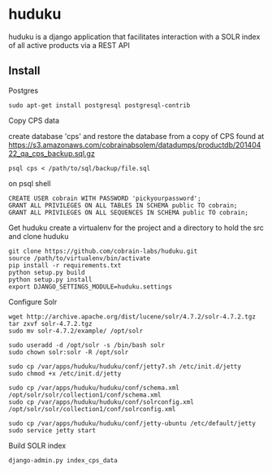 huduku
======

huduku is a django application that facilitates interaction with a SOLR
index of all active products via a REST API 

Install
-------

Postgres 

    sudo apt-get install postgresql postgresql-contrib


Copy CPS data

create database 'cps' and restore the database from a copy of CPS found at
https://s3.amazonaws.com/cobrainabsolem/datadumps/productdb/20140422_qa_cps_backup.sql.gz

    psql cps < /path/to/sql/backup/file.sql

on psql shell

    CREATE USER cobrain WITH PASSWORD 'pickyourpassword';
    GRANT ALL PRIVILEGES ON ALL TABLES IN SCHEMA public TO cobrain;
    GRANT ALL PRIVILEGES ON ALL SEQUENCES IN SCHEMA public TO cobrain;

Get huduku
create a virtualenv for the project and a directory to hold the src and clone huduku

    git clone https://github.com/cobrain-labs/huduku.git
    source /path/to/virtualenv/bin/activate
    pip install -r requirements.txt
    python setup.py build
    python setup.py install
    export DJANGO_SETTINGS_MODULE=huduku.settings


Configure Solr

    wget http://archive.apache.org/dist/lucene/solr/4.7.2/solr-4.7.2.tgz
    tar zxvf solr-4.7.2.tgz
    sudo mv solr-4.7.2/example/ /opt/solr

    sudo useradd -d /opt/solr -s /bin/bash solr
    sudo chown solr:solr -R /opt/solr
    
    sudo cp /var/apps/huduku/huduku/conf/jetty7.sh /etc/init.d/jetty
    sudo chmod +x /etc/init.d/jetty

    sudo cp /var/apps/huduku/huduku/conf/schema.xml /opt/solr/solr/collection1/conf/schema.xml
    sudo cp /var/apps/huduku/huduku/conf/solrconfig.xml /opt/solr/solr/collection1/conf/solrconfig.xml

    sudo cp /var/apps/huduku/huduku/conf/jetty-ubuntu /etc/default/jetty
    sudo service jetty start


Build SOLR index

    django-admin.py index_cps_data

